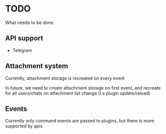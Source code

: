# TODO

What needs to be done

## API support

- Telegram

## Attachment system

Currently, attachment storage is recreated on every event

In future, we need to create attachment storage on first event, and recreate for
all users/chats on attachment list change (I.e plugin update/reload)

## Events

Currently only command events are passed to plugins, but there is more supported
by apis

